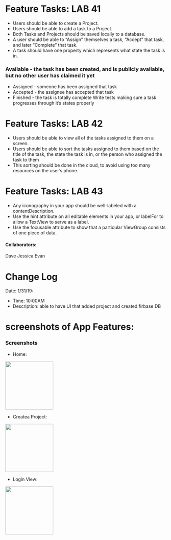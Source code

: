 # Feature Tasks: LAB 41
* Users should be able to create a Project.
* Users should be able to add a task to a Project.
* Both Tasks and Projects should be saved locally to a database.
* A user should be able to “Assign” themselves a task, “Accept” that task, and later “Complete” that task.
* A task should have one property which represents what state the task is in.

### Available - the task has been created, and is publicly available, but no other user has claimed it yet
* Assigned - someone has been assigned that task
* Accepted - the assignee has accepted that task
* Finished - the task is totally complete Write tests making sure a task progresses through it’s states properly

# Feature Tasks: LAB 42
* Users should be able to view all of the tasks assigned to them on a screen.
* Users should be able to sort the tasks assigned to them based on the title of the task, the state the task is in, or the person who assigned the task to them
* This sorting should be done in the cloud, to avoid using too many resources on the user’s phone.

# Feature Tasks: LAB 43
* Any iconography in your app should be well-labeled with a contentDescription.
* Use the hint attribute on all editable elements in your app, or labelFor to allow a TextView to serve as a label.
* Use the focusable attribute to show that a particular ViewGroup consists of one piece of data.


 #### Collaborators:
  
  Dave 
  Jessica 
  Evan
  
# Change Log

Date: 1/31/19:

* Time: 10:00AM
* Description: able to have UI that added project and created firbase DB

# screenshots of App Features:

### Screenshots
* Home:

<p float="left">
  <img src="../assets/home.png" width="150" />
</p>

* Createa Project:

<p float="left">
  <img src="../assets/createproject.png" width="150" />
</p>

* Login View:

<p float="left">
  <img src="../assets/login.png" width="150" />
</p>

